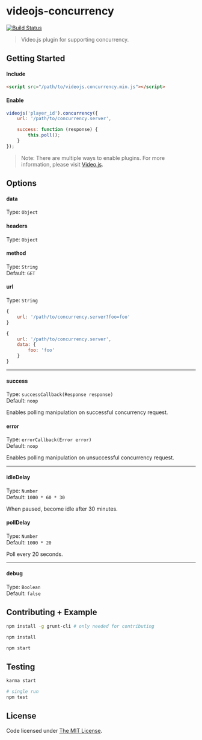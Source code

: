 # videojs-concurrency

[![Build Status](https://travis-ci.org/chemoish/videojs-concurrency.svg)](https://travis-ci.org/chemoish/videojs-concurrency)

> Video.js plugin for supporting concurrency.

## Getting Started

#### Include

```html
<script src="/path/to/videojs.concurrency.min.js"></script>
```

#### Enable

```js
videojs('player_id').concurrency({
    url: '/path/to/concurrency.server',

    success: function (response) {
        this.poll();
    }
});
```

> Note: There are multiple ways to enable plugins. For more information, please visit [Video.js](https://github.com/videojs/video.js).

## Options

#### data

Type: `Object`  

#### headers

Type: `Object`  

#### method

Type: `String`  
Default: `GET`

#### url

Type: `String`  

```js
{
    url: '/path/to/concurrency.server?foo=foo'
}

{
    url: '/path/to/concurrency.server',
    data: {
        foo: 'foo'
    }
}
```

---

#### success

Type: `successCallback(Response response)`  
Default: `noop`

Enables polling manipulation on successful concurrency request.

#### error

Type: `errorCallback(Error error)`  
Default: `noop`

Enables polling manipulation on unsuccessful concurrency request.

---

#### idleDelay

Type: `Number`  
Default: `1000 * 60 * 30`

When paused, become idle after 30 minutes.

#### pollDelay

Type: `Number`  
Default: `1000 * 20`

Poll every 20 seconds.

---

#### debug

Type: `Boolean`  
Default: `false`

## Contributing + Example

```bash
npm install -g grunt-cli # only needed for contributing

npm install

npm start
```

## Testing

```bash
karma start

# single run
npm test

```

## License

Code licensed under [The MIT License](https://github.com/chemoish/videojs-concurrency/blob/master/LICENSE).

